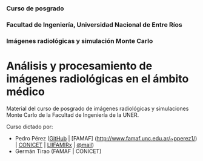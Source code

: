 ### Curso de posgrado
### Facultad de Ingeniería, Universidad Nacional de Entre Ríos
### Imágenes radiológicas y simulación Monte Carlo

#  Análisis y procesamiento de imágenes radiológicas en el ámbito médico

Material del curso de posgrado de imágenes radiológicas y simulaciones Monte Carlo de la Facultad de Ingeniería de la UNER.

Curso dictado por:

* Pedro Pérez ([GitHub](https://github.com/pap84) | [FAMAF] (http://www.famaf.unc.edu.ar/~pperez1/) | [CONICET](http://www.conicet.gov.ar/new_scp/detalle.php?id=43113&datos_academicos=yes) | [LIIFAMIRx](http://liifamirx.famaf.unc.edu.ar/members/perez/) | [@mail](mailto:pedro.perez@unc.edu.ar))
* Germán Tirao (FAMAF | CONICET)
